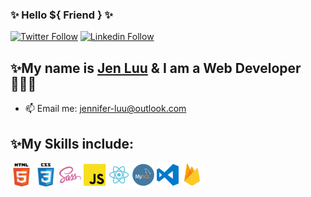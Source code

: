 ### ✨ Hello ${ Friend } ✨
[![Twitter Follow](https://img.shields.io/twitter/follow/jenCodes?style=social)](https://twitter.com/jenCodes) 
[![Linkedin Follow](https://img.shields.io/badge/jenCodes-blue?style=flat&logo=linkedin&labelColor=blue)](https://www.linkedin.com/in/jenCodes/) 


## ✨My name is [Jen Luu](https://jenCodes.com) & I am a Web Developer 👩🏻‍💻

<!-- - 💭 I’m currently working on ...
- 🌱 I’m currently learning ...
- 👩🏻‍💻 I'm employed at ... -->
- 📫 Email me: jennifer-luu@outlook.com
<!-- - 🧘🏻‍♀️ Pronouns: She/Her -->

## ✨My Skills include: 
<img width="35px" src="./assets/html5.png" align="center" alt="HTML5" title="HTML5"> <img width="35px" src="./assets/css3.png" align="center" alt="CSS3" title="CSS3"> <img width="35px" src="./assets/sass.png" align="center" alt="SCSS" title="SCSS"> <img width="35px" src="./assets/javascript.png" align="center" alt="JavaScript" title="JavaScript"> <img width="35px" src="./assets/react.png" align="center" alt="React.js" title="React.js"> <img width="35px" src="./assets/mysql.png" align="center" alt="MySQL" title="MySQL"> <img width="35px" src="./assets/vscode.png" align="center" alt="Visual Studio Code" title="Visual Studio Code"> <img width="35px" src="./assets/firebase.png" align="center" alt="Firebase" title="Firebase">

<!--
**luu-jennifer/luu-jennifer** is a ✨ _special_ ✨ repository because its `README.md` (this file) appears on your GitHub profile.

Here are some ideas to get you started:

- 🔭 I’m currently working on ...
- 🌱 I’m currently learning ...
- 👯 I’m looking to collaborate on ...
- 🤔 I’m looking for help with ...
- 💬 Ask me about ...
- 📫 How to reach me: ...
- 😄 Pronouns: ...
- ⚡ Fun fact: ...
-->

